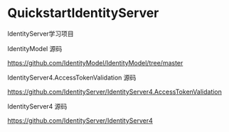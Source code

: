 # QuickstartIdentityServer
IdentityServer学习项目

IdentityModel 源码

https://github.com/IdentityModel/IdentityModel/tree/master

IdentityServer4.AccessTokenValidation 源码

https://github.com/IdentityServer/IdentityServer4.AccessTokenValidation

IdentityServer4 源码

https://github.com/IdentityServer/IdentityServer4